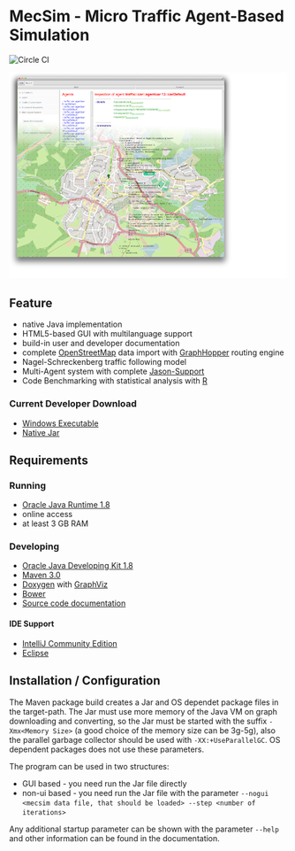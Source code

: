 # MecSim - Micro Traffic Agent-Based Simulation

![Circle CI](https://circleci.com/gh/flashpixx/MecSim.svg?style=shield)

![Screenshot](screen.png)

## <a name="feature">Feature</a>

* native Java implementation
* HTML5-based GUI with multilanguage support
* build-in user and developer documentation
* complete [OpenStreetMap](https://www.openstreetmap.org/) data import with [GraphHopper](https://graphhopper.com) routing engine
* Nagel-Schreckenberg traffic following model
* Multi-Agent system with complete [Jason-Support](http://jason.sourceforge.net/)
* Code Benchmarking with statistical analysis with [R](https://www.r-project.org/)

### <a name="download">Current Developer Download</a>

* [Windows Executable](https://github.com/flashpixx/MecSim/raw/binary-master/MecSim-1.1.exe)
* [Native Jar](https://github.com/flashpixx/MecSim/raw/binary-master/MecSim-1.1.jar)


## <a name="requirement">Requirements</a>

### Running

* [Oracle Java Runtime 1.8](http://www.java.com)
* online access
* at least 3 GB RAM

### Developing

* [Oracle Java Developing Kit 1.8](http://www.oracle.com/technetwork/java/javase/downloads/jdk8-downloads-2133151.html)
* [Maven 3.0](http://maven.apache.org/)
* [Doxygen](http://www.doxygen.org/) with [GraphViz](http://www.graphviz.org)
* [Bower](http://bower.io/)
* [Source code documentation](http://flashpixx.github.io/MecSim/)

#### IDE Support

* [IntelliJ Community Edition](http://www.jetbrains.com/idea/)
* [Eclipse](http://www.eclipse.org/)


## <a name="install">Installation / Configuration</a>

The Maven package build creates a Jar and OS dependet package files in the target-path. The Jar must use more memory
of the Java VM on graph downloading and converting, so the Jar must be started with the suffix ```-Xmx<Memory Size>```
(a good choice of the memory size can be 3g-5g), also the parallel garbage collector should be used with ```-XX:+UseParallelGC```.
OS dependent packages does not use these parameters.


The program can be used in two structures:

 * GUI based - you need run the Jar file directly
 * non-ui based - you need run the Jar file with the parameter ```--nogui <mecsim data file, that should be loaded> --step <number of iterations>```

Any additional startup parameter can be shown with the parameter ```--help``` and other information can be found in the documentation.
